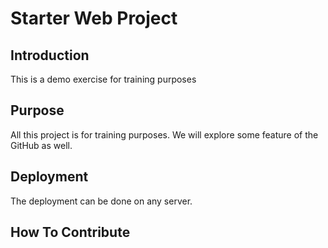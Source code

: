 # Starter Web Project

## Introduction
This is a demo exercise for training purposes

## Purpose
All this project is for training purposes.
We will explore some feature of the GitHub as well.

## Deployment
The deployment can be done on any server.

## How To Contribute
